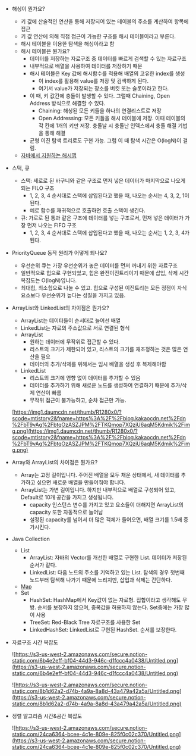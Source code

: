 - 해싱이 뭔가요?
    - 키 값에 산술적인 연산을 통해 저장되어 있는 테이블의 주소를 계산하여 항목에 접근
    - 키 값 연산에 의해 직접 접근이 가능한 구조를 해시 테이블이라고 부른다.
    - 해시 테이블을 이용한 탐색을 해싱이라고 함
    - 해시 테이블은 뭔가요?
        - 데이터를 저장하는 자료구조 중 데이터를 빠르게 검색할 수 있는 자료구조
        - 내부적으로 배열을 사용하여 데이터를 저장하기 때문
        - 해시 테이블은 Key 값에 해시함수를 적용해 배열의 고유한 index를 생성
            - 이 index를 활용해 value를 저장 및 검색하게 된다.
            - 여기서 value가 저장되는 장소를 버킷 또는 슬롯이라고 한다.
        - 이 때, 키 값간에 충돌이 발생할 수 있다. 그럴때 Chaining, Open Address 방식으로 해결할 수 있다.
            - Chaining: 해싱된 모든 키들을 하나의 연결리스트로 저장
            - Open Addressing: 모든 키들을 해시 테이블에 저장. 이때 테이블의 각 칸에 1개의 키만 저장. 충돌날 시 충돌난 인덱스에서 충돌 해결 기법을 통해 해결
        - 균형 이진 탐색 트리로도 구현 가능. 그럼 이 때 탐색 시간은 O(logN)이 걸림.
    - [자바에서 지원하는 해시맵](https://www.notion.so/JAVA-77d78085062d4c188a9d89346acebc1e)
- 스택, 큐
    - 스택: 세로로 된 바구니와 같은 구조로 먼저 넣은 데이터가 마지막으로 나오게 되는 FILO 구조
        - 1, 2, 3, 4 순서대로 스택에 삽입된다고 했을 때, 나오는 순서는 4, 3, 2, 1이 된다.
        - 예로 함수를 재귀적으로 호출하면 호출 스택이 생긴다.
    - 큐: 가로로 된 통과 같은 구조에 데이터를 넣는 구조로서, 먼저 넣은 데이터가 가장 먼저 나오는 FIFO 구조
        - 1, 2, 3, 4 순서대로 스택에 삽입된다고 했을 때, 나오는 순서는 1, 2, 3, 4가 된다.
- PriorityQueue 동작 원리가 어떻게 되나요?
    - 우선순위 큐는 가장 우선순위가 놓은 데이터를 먼저 꺼내기 위한 자료구조
    - 일반적으로 힙으로 구현되었고, 힙은 완전이진트리이기 때문에 삽입, 삭제 시간복잡도는 O(logN)입니다.
    - 최대힙, 최소힙으로 나눌 수 있고. 힙으로 구성된 이진트리는 모든 정점이 자식 요소보다 우선순위가 높다는 성질을 가지고 있음.
- ArrayList와 LinkedList의 차이점은 뭔가요?
    - ArrayList는 데이터들이 순서대로 늘어선 배열
    - LinkedList는 자료의 주소값으로 서로 연결된 형식
    - ArrayList
        - 원하는 데이터에 무작위로 접근할 수 있다.
        - 리스트의 크기가 제한되어 있고, 리스트의 크기를 재조정하는 것은 많은 연산을 필요
        - 데이터의 추가/삭제를 위해서는 임시 배열을 생성 후 복제해야함
    - LinkedList
        - 리스트의 크기에 영향 없이 데이터를 추가할 수 있음
        - 데이터를 추가하기 위해 새로운 노드를 생성하여 연결하기 때문에 추가/삭제 연산이 빠름
        - 무작위 접근이 불가능하고, 순차 접근만 가능.

    [https://img1.daumcdn.net/thumb/R1280x0/?scode=mtistory2&fname=https%3A%2F%2Fblog.kakaocdn.net%2Fdn%2FbT9vAg%2FbtqOzASZJPM%2FTKQmop7XQziU6aqM5Kdmik%2Fimg.png](https://img1.daumcdn.net/thumb/R1280x0/?scode=mtistory2&fname=https%3A%2F%2Fblog.kakaocdn.net%2Fdn%2FbT9vAg%2FbtqOzASZJPM%2FTKQmop7XQziU6aqM5Kdmik%2Fimg.png)

- Array와 ArrayList의 차이점은 뭔가요?
    - Array는 고정 길이입니다. 주어진 배열을 모두 채운 상태에서, 새 데이터를 추가하고 싶으면 새로운 배열을 만들어줘야 합니다.
    - ArrayList는 가변 길이입니다. 하지만 내부적으로 배열로 구성되어 있고, Default로 10개 공간을 가지고 생성됩니다.
        - capacity 인스턴스 변수를 가지고 있고 요소들이 더해지면 ArrayList의 capacity 또한 자동적으로 늘어남
        - 설정된 capacity를 넘어서 더 많은 객체가 들어오면, 배열 크기를 1.5배 증가시킨다.
- Java Collection
    - List
        - ArrayList: 자바의 Vector를 개선한 배열로 구현한 List. 데이터가 저장된 순서가 같다.
        - LinkedList: 다음 노드의 주소를 기억하고 있는 List. 탐색의 경우 첫번째 노드부터 탐색해 나가기 때문에 느리지만, 삽입과 삭제는 간단하다.
    - [Map](https://www.notion.so/JAVA-77d78085062d4c188a9d89346acebc1e)
    - Set
        - HashSet: HashMap에서 Key값이 없는 자료형. 집합이라고 생각해도 무방. 순서를 보장하지 않으며, 중복값을 허용하지 않는다. Set중에는 가장 많이 사용
        - TreeSet: Red-Black Tree 자료구조를 사용한 Set
        - LinkedHashSet: LinkedList로 구현된 HashSet. 순서를 보장한다.
- 자료구조 시간 복잡도

    ![https://s3-us-west-2.amazonaws.com/secure.notion-static.com/6b4e2eff-bf04-44d3-946c-d1fccc4a0438/Untitled.png](https://s3-us-west-2.amazonaws.com/secure.notion-static.com/6b4e2eff-bf04-44d3-946c-d1fccc4a0438/Untitled.png)

    ![https://s3-us-west-2.amazonaws.com/secure.notion-static.com/8b1d62a2-d74b-4a9a-8a8d-43a479a42a5a/Untitled.png](https://s3-us-west-2.amazonaws.com/secure.notion-static.com/8b1d62a2-d74b-4a9a-8a8d-43a479a42a5a/Untitled.png)

- 정렬 알고리즘 시간&공간 복잡도

    ![https://s3-us-west-2.amazonaws.com/secure.notion-static.com/24ca6364-bcee-4c1e-809e-825f0c02c370/Untitled.png](https://s3-us-west-2.amazonaws.com/secure.notion-static.com/24ca6364-bcee-4c1e-809e-825f0c02c370/Untitled.png)
